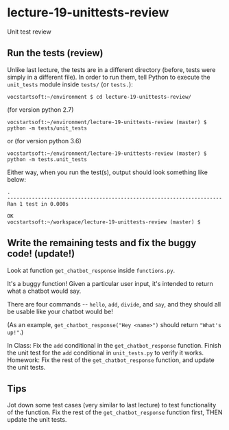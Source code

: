 # lecture-19-unittests-review

Unit test review

## Run the tests (review)

Unlike last lecture, the tests are in a different directory (before, tests were simply in a different file). In
order to run them, tell Python to execute the `unit_tests` module inside `tests/` (or `tests.`):


```
vocstartsoft:~/environment $ cd lecture-19-unittests-review/
```
(for version python 2.7)
```
vocstartsoft:~/environment/lecture-19-unittests-review (master) $ python -m tests/unit_tests
```
or (for version python 3.6)
```
vocstartsoft:~/environment/lecture-19-unittests-review (master) $ python -m tests.unit_tests
```
Either way, when you run the test(s), output should look something like below:
```
.
----------------------------------------------------------------------
Ran 1 test in 0.000s

OK
vocstartsoft:~/workspace/lecture-19-unittests-review (master) $
```

## Write the remaining tests and fix the buggy code! (update!)

Look at function `get_chatbot_response` inside `functions.py`.

It's a buggy function! Given a particular
user input, it's intended to return what a chatbot would say.

There are four commands -- `hello`, `add`, `divide`, and `say`, and they should
all be usable like your chatbot would be!

(As an example, `get_chatbot_response("Hey <name>")` should return `"What's up!"`.)

In Class: Fix the `add` conditional in the `get_chatbot_response` function. Finish the unit test for the `add` conditional in `unit_tests.py` to verify it works.
Homework: Fix the rest of the `get_chatbot_response` function, and update the unit tests.

## Tips

Jot down some test cases (very similar to last lecture) to test functionality of the function.
Fix the rest of the `get_chatbot_response` function first, THEN update the unit tests. 
